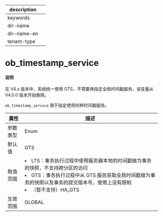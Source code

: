 |description||
|---|---|
|keywords||
|dir-name||
|dir-name-en||
|tenant-type||

# ob_timestamp_service 

<main id="notice" type='explain'>
<h4>说明</h4>
<p>在 V4.x 版本中，系统统一使用 GTS，不需要再指定全局时间戳服务，该变量从 V4.0.0 版本开始删除。</p>
</main>

`ob_timestamp_service` 用于指定使用何种时间戳服务。

| **属性**  |           **描述**                         |
|---------|----------------------------------------------|
| 参数类型    | Enum                         |
| 默认值     | GTS                            |
| 取值范围    | <li> LTS：事务执行过程中使用服务器本地的时间戳做为事务的快照，不支持跨分区的访问   <li> GTS：事务执行过程中从 GTS 服务获取全局时间戳做为事务的快照以及事务的提交版本号，使用上没有限制   <li>（暂不支持）HA_GTS    |
| 生效范围    | GLOBAL            |

